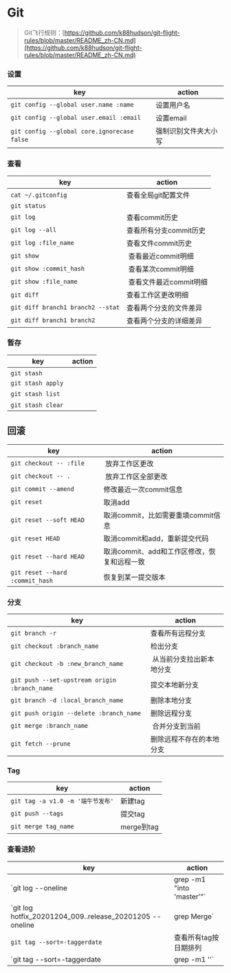 # Git

> Git飞行规则：[https://github.com/k88hudson/git-flight-rules/blob/master/README_zh-CN.md](https://github.com/k88hudson/git-flight-rules/blob/master/README_zh-CN.md)

### 设置
key | action
-- | --
`git config --global user.name :name` | 设置用户名
`git config --global user.email :email` | 设置email
`git config --global core.ignorecase false` | 强制识别文件夹大小写

### 查看
key | action
-- | --
`cat ~/.gitconfig` | 查看全局git配置文件
`git status` | 
`git log` | 查看commit历史
`git log --all` | 查看所有分支commit历史
`git log :file_name` | 查看文件commit历史
`git show` | 查看最近commit明细
`git show :commit_hash` | 查看某次commit明细
`git show :file_name` | 查看文件最近commit明细
`git diff` | 查看工作区更改明细
`git diff branch1 branch2 --stat` | 查看两个分支的文件差异
`git diff branch1 branch2` | 查看两个分支的详细差异

### 暂存 
key | action
-- | --
`git stash` | 
`git stash apply` |
`git stash list` |
`git stash clear` |

## 回滚 
key | action
-- | --
`git checkout -- :file` | 放弃工作区更改
`git checkout -- .` | 放弃工作区全部更改
`git commit --amend` | 修改最近一次commit信息
`git reset` | 取消add
`git reset --soft HEAD` | 取消commit，比如需要重填commit信息
`git reset HEAD` | 取消commit和add，重新提交代码
`git reset --hard HEAD` | 取消commit、add和工作区修改，恢复和远程一致
`git reset --hard :commit_hash` | 恢复到某一提交版本

### 分支
key | action
-- | --
`git branch -r` | 查看所有远程分支
`git checkout :branch_name` | 检出分支
`git checkout -b :new_branch_name` | 从当前分支拉出新本地分支
`git push --set-upstream origin :branch_name` | 提交本地新分支
`git branch -d :local_branch_name` | 删除本地分支
`git push origin --delete :branch_name` | 删除远程分支
`git merge :branch_name` | 合并分支到当前
`git fetch --prune` | 删除远程不存在的本地分支

### Tag
key | action 
-- | --
`git tag -a v1.0 -m '端午节发布'` | 新建tag
`git push --tags` | 提交tag
`git merge tag_name` | merge到tag

### 查看进阶
key | action
-- | --
`git log --oneline | grep -m1 "into 'master'"` | 查看第1个merge到master的提交，m2查看前两个
`git log hotfix_20201204_009..release_20201205 --oneline | grep Merge` | 查看两个tag之间的提交记录
`git tag --sort=-taggerdate` | 查看所有tag按日期排列
`git tag --sort=-taggerdate  | grep -m1 ''` | 查看最新打的tag
